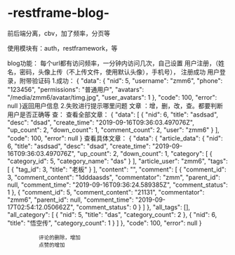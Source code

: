 # -restframe-blog-
前后端分离，cbv，加了频率，分页等


使用模块有：auth，restframework，等

blog功能：
  每个url都有访问频率，一分钟内访问几次，自己设置
        用户注册，（姓名，密码，头像上传（不上传文件，使用默认头像），手机号），
               注册成功
        用户登录，附带验证码
                1.成功：
                    {
                          "data": {
                              "nid": 5,
                              "username": "zmm6",
                              "phone": "123456",
                              "permissions": "普通用户",
                              "avatars": "/media/zmm6/avatar/timg.jpg",
                              "user_avatars": 1
                          },
                          "code": 100,
                          "error": null
                      }返回用户信息
                    2.失败进行提示哪里问题
        文章 ：增，删，改，查。都要判断用户是否正确等
              查：
                  查看全部文章：
                        {
                          "data": [
                              {
                                  "nid": 6,
                                  "title": "asdsad",
                                  "desc": "dsad",
                                  "create_time": "2019-09-16T09:36:03.497076Z",
                                  "up_count": 2,
                                  "down_count": 1,
                                  "comment_count": 2,
                                  "user": "zmm6"
                              }
                          ],
                          "code": 100,
                          "error": null
                      }
                     查看具体文章：
                     {
                      "data": {
                          "article_data": {
                              "nid": 6,
                              "title": "asdsad",
                              "desc": "dsad",
                              "create_time": "2019-09-16T09:36:03.497076Z",
                              "up_count": 2,
                              "down_count": 1,
                              "category": [
                                  {
                                      "category_id": 5,
                                      "category_name": "das"
                                  }
                              ],
                              "article_user": "zmm6",
                              "tags": [
                                  {
                                      "tag_id": 3,
                                      "title": "老板"
                                  }
                              ],
                              "content": "",
                              "comment": [
                                  {
                                      "comment_id": 3,
                                      "comment_content": "1dddaasds",
                                      "commentator": "zmm",
                                      "parent_id": null,
                                      "comment_time": "2019-09-16T09:36:24.589385Z",
                                      "comment_status": 1
                                  },
                                  {
                                      "comment_id": 5,
                                      "comment_content": "21131",
                                      "commentator": "zmm6",
                                      "parent_id": null,
                                      "comment_time": "2019-09-17T02:54:12.050662Z",
                                      "comment_status": 0
                                  }
                              ]
                          },
                          "all_tags": [],
                          "all_category": [
                              {
                                  "nid": 5,
                                  "title": "das",
                                  "category_count": 2
                              },
                              {
                                  "nid": 6,
                                  "title": "悟空传",
                                  "category_count": 1
                              }
                          ]
                      },
                      "code": 100,
                      "error": null
                  }
                        
                        
              评论的删除，增加
              点赞的增加
